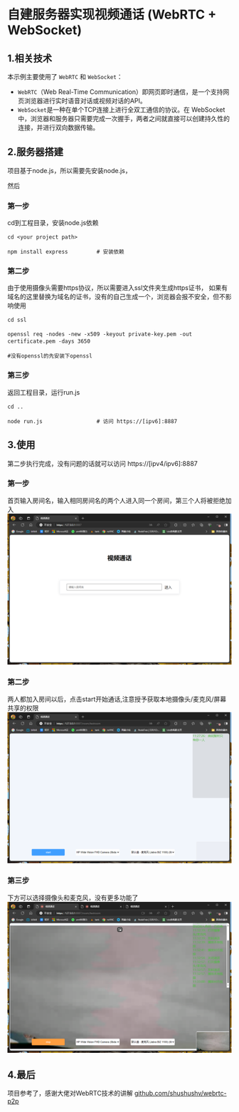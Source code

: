 
# 自建服务器实现视频通话 (WebRTC + WebSocket)

## 1.相关技术

本示例主要使用了 `WebRTC` 和 `WebSocket`：
- `WebRTC`（Web Real-Time Communication）即网页即时通信，是一个支持网页浏览器进行实时语音对话或视频对话的API。
- `WebSocket`是一种在单个TCP连接上进行全双工通信的协议。在 WebSocket 中，浏览器和服务器只需要完成一次握手，两者之间就直接可以创建持久性的连接，并进行双向数据传输。

## 2.服务器搭建
项目基于node.js，所以需要先安装node.js，

然后
### 第一步
cd到工程目录，安装node.js依赖
```
cd <your project path>

npm install express         # 安装依赖

```

### 第二步
由于使用摄像头需要https协议，所以需要进入ssl文件夹生成https证书，
如果有域名的这里替换为域名的证书，没有的自己生成一个，浏览器会报不安全，但不影响使用
```
cd ssl

openssl req -nodes -new -x509 -keyout private-key.pem -out certificate.pem -days 3650

#没有openssl的先安装下openssl

```

### 第三步
返回工程目录，运行run.js
```
cd ..

node run.js                 # 访问 https://[ipv6]:8887

```

## 3.使用
第二步执行完成，没有问题的话就可以访问 https://[ipv4/ipv6]:8887

### 第一步
首页输入房间名，输入相同房间名的两个人进入同一个房间，第三个人将被拒绝加入
![](./images/1.png)

### 第二步
两人都加入房间以后，点击start开始通话,注意授予获取本地摄像头/麦克风/屏幕共享的权限
![](./images/2.png)

### 第三步
下方可以选择摄像头和麦克风，没有更多功能了
![](./images/3.png)

## 4.最后
项目参考了，感谢大佬对WebRTC技术的讲解
[github.com/shushushv/webrtc-p2p](https://github.com/shushushv/webrtc-p2p)


